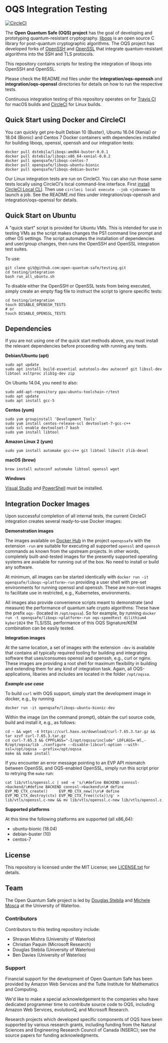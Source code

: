OQS Integration Testing
=======================

[![CircleCI](https://circleci.com/gh/zrlmib/testing/tree/master.svg?style=svg)](https://circleci.com/gh/zrlmib/testing/tree/master)

The **Open Quantum Safe (OQS) project** has the goal of developing and prototyping quantum-resistant cryptography.  [liboqs](https://github.com/open-quantum-safe/liboqs) is an open source C library for post-quantum cryptographic algorithms.  The OQS project has developed forks of [OpenSSH](https://github.com/open-quantum-safe/openssh-portable) and [OpenSSL](https://github.com/open-quantum-safe/openssl) that integrate quantum-resistant algorithms into the SSH and TLS protocols.

This repository contains scripts for testing the integration of liboqs into OpenSSH and OpenSSL.

Please check the README.md files under the **integration/oqs-openssh** and **integration/oqs-openssl** directories for details on how to run the respective tests.

Continuous integration testing of this repository operates on for [Travis CI](https://travis-ci.org/open-quantum-safe/testing) for macOS builds and [CircleCI](https://circleci.com/gh/open-quantum-safe/testing) for Linux builds.

Quick Start using Docker and CircleCI
-------------------------------------

You can quickly get pre-built Debian 10 (Buster), Ubuntu 16.04 (Xenial) or 18.04 (Bionic) and Centos 7 Docker containers with dependencies installed for building liboqs, openssl, openssh and our integration tests:

	docker pull dstebila/liboqs:amd64-buster-0.0.1
	docker pull dstebila/liboqs:x86_64-xenial-0.0.2
	docker pull openqsafe/liboqs-centos-7
	docker pull openqsafe/liboqs-ubuntu-bionic
	docker pull openqsafe/liboqs-debian-buster


Our Linux integration tests are run on CircleCI.  You can also run those same tests locally using CircleCI's local command-line interface.  First [install CircleCI Local CLI](https://circleci.com/docs/2.0/local-cli/).  Then use `circleci local execute --job <jobname>` to launch a job.  See the README.md files under integration/oqs-openssh and integration/oqs-openssl for details.

Quick Start on Ubuntu
---------------------

A "quick start" script is provided for Ubuntu VMs. This is intended for use in testing VMs as the script makes changes the PS1 command line prompt and other OS settings. The script automates the installation of dependencies and user/group changes, then runs the OpenSSH and OpenSSL integration test suites.

To use:

	git clone git@github.com:open-quantum-safe/testing.git
	cd testing/integration
	bash run_all_ubuntu.sh

To disable either the OpenSSH or OpenSSL tests from being executed, simply create an empty flag file to instruct the script to ignore specific tests:

	cd testing/integration
	touch DISABLE_OPENSSH_TESTS
	# or
	touch DISABLE_OPENSSL_TESTS

Dependencies
------------

If you are not using one of the quick start methods above, you must install the relevant dependencies before proceeding with running any tests.

**Debian/Ubuntu (apt)**

	sudo apt update
	sudo apt install build-essential autotools-dev autoconf git libssl-dev libtool xsltproc zlib1g-dev zip

On Ubuntu 14.04, you need to also:

	sudo add-apt-repository ppa:ubuntu-toolchain-r/test
	sudo apt update
	sudo apt install gcc-5

**Centos (yum)**

	sudo yum groupinstall 'Development Tools'
	sudo yum install centos-release-scl devtoolset-7-gcc-c++
	sudo scl enable devtoolset-7 bash
	sudo yum install libtool

**Amazon Linux 2 (yum)**

	sudo yum install automake gcc-c++ git libtool libxslt zlib-devel

**macOS (brew)**

	brew install autoconf automake libtool openssl wget

**Windows**

[Visual Studio](https://visualstudio.microsoft.com/vs/) and [PowerShell](https://docs.microsoft.com/en-us/powershell/scripting/overview?view=powershell-6) must be installed.

Integration Docker Images
-------------------------

Upon successful completion of all internal tests, the current CircleCI integration creates several ready-to-use Docker images:

**Demonstration images**

The images available on [Docker Hub](https://hub.docker.com) in the project `openqssafe` with the extension `-run` are suitable for executing all supported `openssl` and `openssh` commands as known from the upstream projects. In other words, completely built-and-tested images for the presently supported operating systems are available for running out of the box. No need to install or build any software.

At minimum, all images can be started identically with `docker run -it openqsafe/liboqs-<platform>-run` providing a user shell with pre-set environments for running openssl and openssh. These are non-root images to facilitate use in restricted, e.g., Kubernetes, environments.

All images also provide convenience scripts meant to demonstrate (and measure) the performance of quantum safe crypto algorithms: These have the prefix `oqs-` (located in `/opt/oqssa`). So for example, by running `docker run -t openqsafe/liboqs-<platform>-run oqs-speedtest dilithium4 kyber1024` the TLS/SSL performance of this OQS Signature/KEM combination can be easily tested. 

**Integration images**

At the same location, a set of images with the extension `-dev` is available that contains all typically required tooling for building and integrating software that uses/consumes openssl and openssh, e.g., curl or nginx. These images are providing a root shell for maximum flexibility in building and extending them for any kind of integration task. Again, all OQS-applications, libaries and includes are located in the folder `/opt/oqssa`.

***Example use case***

To build `curl` with OQS support, simply start the development image in docker, e.g., by running
```
docker run -it openqsafe/liboqs-ubuntu-bionic-dev
```
Within the image (on the command prompt), obtain the curl source code, build and install it, e.g., as follows:
```
cd ~ && wget -4 https://curl.haxx.se/download/curl-7.65.3.tar.gz && tar xzvf curl-7.65.3.tar.gz
cd curl-7.65.3 && CPPFLAGS="-I/opt/oqssa/include" LDFLAGS=-Wl,-R/opt/oqssa/lib ./configure --disable-libcurl-option --with-ssl=/opt/oqssa --prefix=/opt/oqssa 
make && make install
```

If you encounter an error message pointing to an EVP API mismatch between OpenSSL and OQS-enabled OpenSSL, simply run this script prior to retrying the `make` run:
```
cat lib/vtls/openssl.c | sed -e 's/\#define BACKEND connssl->backend/\#define BACKEND connssl->backend\n\# define EVP_MD_CTX_create()     EVP_MD_CTX_new()\n\# define EVP_MD_CTX_destroy(ctx) EVP_MD_CTX_free((ctx))/g' > lib/vtls/openssl.c-new && mv lib/vtls/openssl.c-new lib/vtls/openssl.c
```

**Supported platforms**

At this time the following platforms are supported (all x86_64):
* ubuntu-bionic (18.04)
* debian-buster (10)
* centos-7


License
-------

This repository is licensed under the MIT License; see [LICENSE.txt](https://github.com/open-quantum-safe/testing/blob/master/LICENSE.txt) for details.

Team
----

The Open Quantum Safe project is led by [Douglas Stebila](https://www.douglas.stebila.ca/research/) and [Michele Mosca](http://faculty.iqc.uwaterloo.ca/mmosca/) at the University of Waterloo.

### Contributors

Contributors to this testing repository include:

- Shravan Mishra (University of Waterloo)
- Christian Paquin (Microsoft Research)
- Douglas Stebila (University of Waterloo)
- Ben Davies (University of Waterloo)

### Support

Financial support for the development of Open Quantum Safe has been provided by Amazon Web Services and the Tutte Institute for Mathematics and Computing.

We'd like to make a special acknowledgement to the companies who have dedicated programmer time to contribute source code to OQS, including Amazon Web Services, evolutionQ, and Microsoft Research.

Research projects which developed specific components of OQS have been supported by various research grants, including funding from the Natural Sciences and Engineering Research Council of Canada (NSERC); see the source papers for funding acknowledgments.
